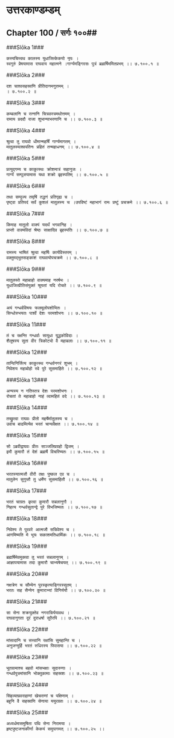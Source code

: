 उत्तरकाण्डम्डम्
===============================


## Chapter 100  / सर्गः १००##


###Slōka 1###


    कस्यचित्त्वथ कालस्य युधाजित्केकयो नृपः ।
    स्वगुरुं प्रेषयामास राघवाय महात्मने ।गार्ग्यमङ्गिरसः पुत्रं ब्रह्मर्षिममितप्रभम् ।। ७.१००.१ ॥


###Slōka 2###


    दश चाश्वसहस्राणि प्रीतिदानमनुत्तमम् ।
    । ७.१००.२ ॥


###Slōka 3###


    कम्बलानि च रत्नानि चित्रवस्त्रमथोत्तमम् ।
    रामाय प्रददौ राजा शुभान्याभरणानि च ।। ७.१००.३ ॥


###Slōka 4###


    श्रुत्वा तु राघवो धीमान्महर्षिं गार्ग्यमागतम् ।
    मातुलस्याश्वपतिनः प्रहितं तन्महाधनम् ।। ७.१००.४ ॥


###Slōka 5###


    प्रत्युद्गम्य च काकुत्स्थः क्रोशमात्रं सहानुजः ।
    गार्ग्यं सम्पूजयामास यथा शक्रो बृहस्पतिम् ।। ७.१००.५ ॥


###Slōka 6###


    तथा सम्पूज्य तमृषिं तद्धनं प्रतिगृह्य च ।
    पृष्ट्वा प्रतिपदं सर्वं कुशलं मातुलस्य च ।उपविष्टं महाभागं रामः प्रष्टुं प्रचक्रमे ।। ७.१००.६ ॥


###Slōka 7###


    किमाह मातुलो वाक्यं यदर्थं भगवानिह ।
    प्राप्तो वाक्यविदां श्रेष्ठः साक्षादिव बृहस्पतिः ।। ७.१००.७ ॥


###Slōka 8###


    रामस्य भाषितं श्रुत्वा महर्षिः कार्यविस्तरम् ।
    वक्तुमद्भुतसङ्काशं राघवायोपचक्रमे ।। ७.१००.८ ॥


###Slōka 9###


    मातुलस्ते महाबाहो वाक्यमाह नरर्षभः ।
    युधाजित्प्रीतिसंयुक्तं श्रूयतां यदि रोचते ।। ७.१००.९ ॥


###Slōka 10###


    अयं गन्धर्वविषयः फलमूलोपशोभितः ।
    सिन्धोरुभयतः पार्श्वे देशः परमशोभनः ।। ७.१००.१० ॥


###Slōka 11###


    तं च रक्षन्ति गन्धर्वाः सायुधा युद्धकोविदाः ।
    शैलूषस्य सुता वीर त्रिकोट्यो वै महाबलाः ।। ७.१००.११ ॥


###Slōka 12###


    तान्विनिर्जित्य काकुत्स्थ गन्धर्वनगरं शुभम् ।
    निवेशय महाबोहो स्वे पुरे सुसमाहिते ।। ७.१००.१२ ॥


###Slōka 13###


    अन्यस्य न गतिस्तत्र देशः परमशोभनः ।
    रोचतां ते महाबाहो नाहं त्वामहितं वदे ।। ७.१००.१३ ॥


###Slōka 14###


    तच्छ्रुत्वा राघवः प्रीतो महर्षेर्मातुलस्य च ।
    उवाच बाढमित्येव भरतं चान्ववैक्षत ।। ७.१००.१४ ॥


###Slōka 15###


    सो ऽब्रवीद्राघवः प्रीतः साञ्जलिप्रग्रहो द्विजम् ।
    इमौ कुमारौ तं देशं ब्रह्मर्षे विचरिष्यतः ।। ७.१००.१५ ॥


###Slōka 16###


    भरतस्यात्मजौ वीरौ तक्षः पुष्कल एव च ।
    मातुलेन सुगुप्तौ तु धर्मेण सुसमाहितौ ।। ७.१००.१६ ॥


###Slōka 17###


    भरतं चाग्रतः कृत्वा कुमारौ सबलानुगौ ।
    निहत्य गन्धर्वसुतान्द्वे पुरे विभजिष्यतः ।। ७.१००.१७ ॥


###Slōka 18###


    निवेश्य ते पुरवरे आत्मजौ सन्निवेश्य च ।
    आगमिष्यति मे भूयः सकाशमतिधार्मिकः ।। ७.१००.१८ ॥


###Slōka 19###


    ब्रह्मर्षिमेवमुक्त्वा तु भरतं सबलानुगम् ।
    आज्ञापयामास तदा कुमारौ चाभ्यषेचयत् ।। ७.१००.१९ ॥


###Slōka 20###


    नक्षत्रेण च सौम्येन पुरस्कृत्याङ्गिरस्सुतम् ।
    भरतः सह सैन्येन कुमाराभ्यां विनिर्ययौ ।। ७.१००.२० ॥


###Slōka 21###


    सा सेना शक्रयुक्तेव नगरान्निर्ययावथ ।
    राघवानुगता दूरं दुराधर्षा सुरैरपि ।। ७.१००.२१ ॥


###Slōka 22###


    मांसादानि च सत्त्वानि रक्षांसि सुमहान्ति च ।
    अनुजग्मुर्हि भरतं रुधिरस्य पिपासया ।। ७.१००.२२ ॥


###Slōka 23###


    भूतग्रामाश्च बहवो मांसभक्षाः सुदारुणाः ।
    गन्धर्वपुत्रमांसानि भोक्तुकामाः सहस्रशः ।। ७.१००.२३ ॥


###Slōka 24###


    सिंहव्याघ्रवराहाणां खेचराणां च पक्षिणाम् ।
    बहूनि वै सहस्राणि सेनाया ययुरग्रतः ।। ७.१००.२४ ॥


###Slōka 25###


    अध्यर्धमासमुषिता पथि सेना निरामया ।
    हृष्टपुष्टजनाकीर्णा केकयं समुपागमत् ।। ७.१००.२५ ।।


